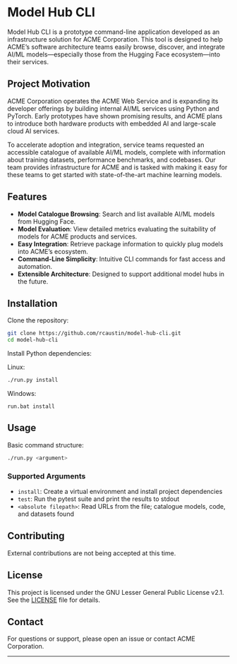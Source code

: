 # Model Hub CLI

Model Hub CLI is a prototype command-line application developed as an infrastructure solution for ACME Corporation. This tool is designed to help ACME’s software architecture teams easily browse, discover, and integrate AI/ML models—especially those from the Hugging Face ecosystem—into their services.


## Project Motivation

ACME Corporation operates the ACME Web Service and is expanding its developer offerings by building internal AI/ML services using Python and PyTorch. Early prototypes have shown promising results, and ACME plans to introduce both hardware products with embedded AI and large-scale cloud AI services.

To accelerate adoption and integration, service teams requested an accessible catalogue of available AI/ML models, complete with information about training datasets, performance benchmarks, and codebases. Our team provides infrastructure for ACME and is tasked with making it easy for these teams to get started with state-of-the-art machine learning models.


## Features

- **Model Catalogue Browsing**: Search and list available AI/ML models from Hugging Face.
- **Model Evaluation**: View detailed metrics evaluating the suitability of models for ACME products and services.
- **Easy Integration**: Retrieve package information to quickly plug models into ACME’s ecosystem.
- **Command-Line Simplicity**: Intuitive CLI commands for fast access and automation.
- **Extensible Architecture**: Designed to support additional model hubs in the future.


## Installation

Clone the repository:

```sh
git clone https://github.com/rcaustin/model-hub-cli.git
cd model-hub-cli
```


Install Python dependencies:

Linux:
```sh
./run.py install
```

Windows:
```batch
run.bat install
```

## Usage

Basic command structure:

```sh
./run.py <argument>
```

### Supported Arguments

- `install`: Create a virtual environment and install project dependencies
- `test`: Run the pytest suite and print the results to stdout
- `<absolute filepath>`: Read URLs from the file; catalogue models, code, and datasets found


## Contributing

External contributions are not being accepted at this time.


## License

This project is licensed under the GNU Lesser General Public License v2.1. See the [LICENSE](LICENSE) file for details.


## Contact

For questions or support, please open an issue or contact ACME Corporation.

---
